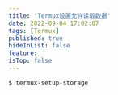 ```yaml
---
title: 'Termux设置允许读取数据'
date: 2022-09-04 17:02:07
tags: [Termux]
published: true
hideInList: false
feature: 
isTop: false
---
```

```shell
$ termux-setup-storage
```
